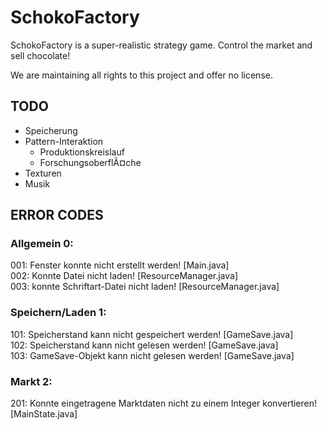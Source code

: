 # SchokoFactory
SchokoFactory is a super-realistic strategy game. Control the market and sell chocolate! 

We are maintaining all rights to this project and offer no license.

## TODO
- Speicherung
- Pattern-Interaktion
  - Produktionskreislauf
  - ForschungsoberflÃ¤che
- Texturen
- Musik

## ERROR CODES
### Allgemein 0:
001: Fenster konnte nicht erstellt werden! [Main.java]<br>
002: Konnte Datei nicht laden! [ResourceManager.java]<br>
003: konnte Schriftart-Datei nicht laden! [ResourceManager.java]<br>
### Speichern/Laden 1:
101: Speicherstand kann nicht gespeichert werden! [GameSave.java]<br>
102: Speicherstand kann nicht gelesen werden! [GameSave.java]<br>
103: GameSave-Objekt kann nicht gelesen werden! [GameSave.java]<br>
### Markt 2:
201: Konnte eingetragene Marktdaten nicht zu einem Integer konvertieren! [MainState.java]<br>
